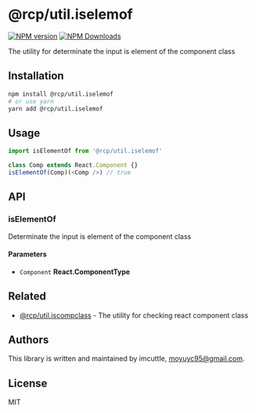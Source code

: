 # @rcp/util.iselemof

[![NPM version](https://img.shields.io/npm/v/@rcp/util.iselemof.svg?style=flat-square)](https://www.npmjs.com/package/@rcp/util.iselemof)
[![NPM Downloads](https://img.shields.io/npm/dm/@rcp/util.iselemof.svg?style=flat-square&maxAge=43200)](https://www.npmjs.com/package/@rcp/util.iselemof)

The utility for determinate the input is element of the component class

## Installation

```bash
npm install @rcp/util.iselemof
# or use yarn
yarn add @rcp/util.iselemof
```

## Usage

```javascript
import isElementOf from '@rcp/util.iselemof'

class Comp extends React.Component {}
isElementOf(Comp)(<Comp />) // true
```

## API

<!-- Generated by documentation.js. Update this documentation by updating the source code. -->

### isElementOf

Determinate the input is element of the component class

#### Parameters

-   `Component` **React.ComponentType** 

## Related

-   [@rcp/util.iscompclass](../util.iscompclass) - The utility for checking react component class

## Authors

This library is written and maintained by imcuttle, <a href="mailto:moyuyc95@gmail.com">moyuyc95@gmail.com</a>.

## License

MIT
